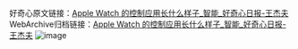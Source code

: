 好奇心原文链接：[Apple Watch 的控制应用长什么样子_智能_好奇心日报-王杰夫](https://www.qdaily.com/articles/5221.html)
WebArchive归档链接：[Apple Watch 的控制应用长什么样子_智能_好奇心日报-王杰夫](http://web.archive.org/web/20190623164224/https://www.qdaily.com/articles/5221.html)
![image](http://ww3.sinaimg.cn/large/007d5XDply1g3wfeguejmj30u03dc1kx)